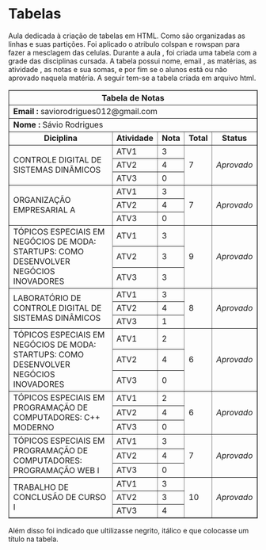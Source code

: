 # Tabelas 
Aula dedicada à criação de tabelas em HTML. Como são organizadas as linhas e suas partições. Foi aplicado o atribulo colspan e rowspan para fazer a mesclagem das celulas.
Durante a aula , foi criada uma tabela com a grade das disciplinas cursada. A tabela possui nome, email , as matérias, as atividade , as notas e sua somas, e por fim se o alunos está ou não aprovado naquela matéria. A seguir tem-se a tabela criada em arquivo html. 

<table border="border-collapse" >
        <th colspan="5">Tabela de Notas</th>
        <tr align="left"><td colspan="5"> <b>Email : </b> saviorodrigues012@gmail.com</td></tr>
        <tr align="left"><td colspan="5"><b>Nome :</b> Sávio Rodrigues</td></tr>
        <tr>
            <td align="center"> <b>Diciplina</b>  </td>
            <td align="center"><b>Atividade</b>  </td>
            <td align="center"><b>Nota</b>  </td>
            <td align="center"><b>Total</b>  </td>
            <td align="center"><b>Status</b> </td>
        </tr>
        <tr>
            <td rowspan="3">CONTROLE DIGITAL DE SISTEMAS DINÂMICOS </td>
            <td>ATV1</td>
            <td>3</td> 
            <td rowspan="3" >7</td> 
            <td rowspan="3"><i>Aprovado</i></td> 
        </tr>
        <tr>
            <td>ATV2</td>
            <td>4</td>
        </tr>
        <tr>
            <td>ATV3</td>
            <td>0</td>
        </tr>
        <tr>
            <td rowspan="3">ORGANIZAÇÃO EMPRESARIAL A </td>
            <td>ATV1</td>
            <td>3</td> 
            <td rowspan="3" >7</td> 
            <td rowspan="3"><i>Aprovado</i></td> 
        </tr>
        <tr>
            <td>ATV2</td>
            <td>4</td>
        </tr>
        <tr>
            <td>ATV3</td>
            <td>0</td>
        </tr>
        <tr>
            <td rowspan="3">TÓPICOS ESPECIAIS EM NEGÓCIOS DE MODA: STARTUPS: COMO DESENVOLVER NEGÓCIOS INOVADORES</td>
            <td>ATV1</td>
            <td>3</td> 
            <td rowspan="3" >9</td> 
            <td rowspan="3"> <i>Aprovado</i> </td> 
        </tr>
        <tr>
            <td>ATV2</td>
            <td>3</td>
        </tr>
        <tr>
            <td>ATV3</td>
            <td>3</td>
        </tr>
        <tr>
            <td rowspan="3">LABORATÓRIO DE CONTROLE DIGITAL DE SISTEMAS DINÂMICOS </td>
            <td>ATV1</td>
            <td>3</td> 
            <td rowspan="3" >8</td> 
            <td rowspan="3"><i>Aprovado</i></td> 
        </tr>
        <tr>
            <td>ATV2</td>
            <td>4</td>
        </tr>
        <tr>
            <td>ATV3</td>
            <td>1</td>
        </tr>
        <tr>
            <td rowspan="3">TÓPICOS ESPECIAIS EM NEGÓCIOS DE MODA: STARTUPS: COMO DESENVOLVER NEGÓCIOS INOVADORES</td>
            <td>ATV1</td>
            <td>2</td> 
            <td rowspan="3" >6</td> 
            <td rowspan="3"><i>Aprovado</i></td> 
        </tr>
        <tr>
            <td>ATV2</td>
            <td>4</td>
        </tr>
        <tr>
            <td>ATV3</td>
            <td>0</td>
        </tr>
        <tr>
            <td rowspan="3">TÓPICOS ESPECIAIS EM PROGRAMAÇÃO DE COMPUTADORES: C++ MODERNO</td>
            <td>ATV1</td>
            <td>2</td> 
            <td rowspan="3" >6</td> 
            <td rowspan="3"><i>Aprovado</i></td> 
        </tr>
        <tr>
            <td>ATV2</td>
            <td>4</td>
        </tr>
        <tr>
            <td>ATV3</td>
            <td>0</td>
        </tr>
        <tr>
            <td rowspan="3">TÓPICOS ESPECIAIS EM PROGRAMAÇÃO DE COMPUTADORES: PROGRAMAÇÃO WEB I  </td>
            <td>ATV1</td>
            <td>3</td> 
            <td rowspan="3" >7</td> 
            <td rowspan="3"><i>Aprovado</i></td> 
        </tr>
        <tr>
            <td>ATV2</td>
            <td>4</td>
        </tr>
        <tr>
            <td>ATV3</td>
            <td>0</td>
        </tr>
        <tr>
            <td rowspan="3">TRABALHO DE CONCLUSÃO DE CURSO I</td>
            <td>ATV1</td>
            <td>3</td> 
            <td rowspan="3" >10</td> 
            <td rowspan="3"><i>Aprovado</i></td> 
        </tr>
        <tr>
            <td>ATV2</td>
            <td>3</td>
        </tr>
        <tr>
            <td>ATV3</td>
            <td>4</td>
        </tr>
      </table> 

Além disso foi indicado que ultilizasse negrito, itálico e que colocasse um título na tabela.
